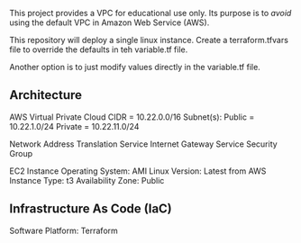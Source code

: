 This project provides a VPC for educational use only. Its purpose is to *avoid* using the default VPC in Amazon Web Service (AWS).

This repository will deploy a single linux instance. Create a terraform.tfvars file to override the defaults in teh variable.tf file.

Another option is to just modify values directly in the variable.tf file.

## Architecture
AWS Virtual Private Cloud
CIDR = 10.22.0.0/16
Subnet(s):
Public = 10.22.1.0/24
Private = 10.22.11.0/24

Network Address Translation Service
Internet Gateway Service
Security Group

EC2 Instance
Operating System: AMI Linux
Version: Latest from AWS
Instance Type: t3
Availability Zone: Public

## Infrastructure As Code (IaC)
Software Platform: Terraform


